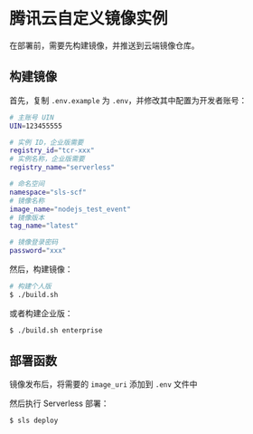 # 腾讯云自定义镜像实例

在部署前，需要先构建镜像，并推送到云端镜像仓库。

## 构建镜像

首先，复制 `.env.example` 为 `.env`，并修改其中配置为开发者账号：

```bash
# 主账号 UIN
UIN=123455555

# 实例 ID，企业版需要
registry_id="tcr-xxx"
# 实例名称，企业版需要
registry_name="serverless"

# 命名空间
namespace="sls-scf"
# 镜像名称
image_name="nodejs_test_event"
# 镜像版本
tag_name="latest"

# 镜像登录密码
password="xxx"
```

然后，构建镜像：

```bash
# 构建个人版
$ ./build.sh
```

或者构建企业版：

```bash
$ ./build.sh enterprise
```

## 部署函数

镜像发布后，将需要的 `image_uri` 添加到 `.env` 文件中

然后执行 Serverless 部署：

```
$ sls deploy
```
